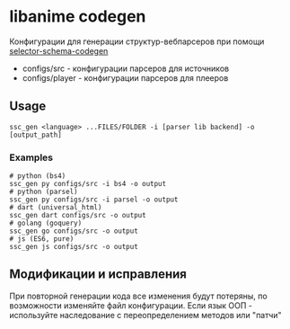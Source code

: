 # libanime codegen

Конфигурации для генерации структур-вебпарсеров при помощи [selector-schema-codegen](https://github.com/vypivshiy/selector_schema_codegen) 

- configs/src - конфигурации парсеров для источников
- configs/player - конфигурации парсеров для плееров

## Usage

```
ssc_gen <language> ...FILES/FOLDER -i [parser lib backend] -o [output_path]
```
### Examples

```shell
# python (bs4)
ssc_gen py configs/src -i bs4 -o output
# python (parsel)
ssc_gen py configs/src -i parsel -o output
# dart (universal_html)
ssc_gen dart configs/src -o output
# golang (goquery)
ssc_gen go configs/src -o output
# js (ES6, pure)
ssc_gen js configs/src -o output
```

## Модификации и исправления

При повторной генерации кода все изменения будут потеряны, по возможности изменяйте файл конфигурации.
Если язык ООП - используйте наследование с переопределением методов или "патчи"
